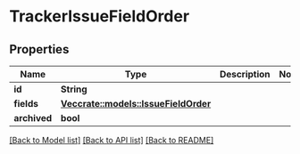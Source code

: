 # TrackerIssueFieldOrder

## Properties

Name | Type | Description | Notes
------------ | ------------- | ------------- | -------------
**id** | **String** |  | 
**fields** | [**Vec<crate::models::IssueFieldOrder>**](IssueFieldOrder.md) |  | 
**archived** | **bool** |  | 

[[Back to Model list]](../README.md#documentation-for-models) [[Back to API list]](../README.md#documentation-for-api-endpoints) [[Back to README]](../README.md)


